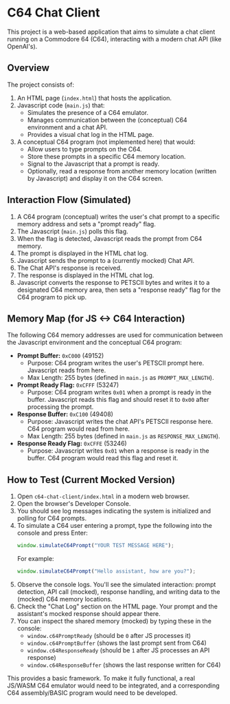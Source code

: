 # C64 Chat Client

This project is a web-based application that aims to simulate a chat client running on a Commodore 64 (C64), interacting with a modern chat API (like OpenAI's).

## Overview

The project consists of:
1.  An HTML page (`index.html`) that hosts the application.
2.  Javascript code (`main.js`) that:
    *   Simulates the presence of a C64 emulator.
    *   Manages communication between the (conceptual) C64 environment and a chat API.
    *   Provides a visual chat log in the HTML page.
3.  A conceptual C64 program (not implemented here) that would:
    *   Allow users to type prompts on the C64.
    *   Store these prompts in a specific C64 memory location.
    *   Signal to the Javascript that a prompt is ready.
    *   Optionally, read a response from another memory location (written by Javascript) and display it on the C64 screen.

## Interaction Flow (Simulated)

1.  A C64 program (conceptual) writes the user's chat prompt to a specific memory address and sets a "prompt ready" flag.
2.  The Javascript (`main.js`) polls this flag.
3.  When the flag is detected, Javascript reads the prompt from C64 memory.
4.  The prompt is displayed in the HTML chat log.
5.  Javascript sends the prompt to a (currently mocked) Chat API.
6.  The Chat API's response is received.
7.  The response is displayed in the HTML chat log.
8.  Javascript converts the response to PETSCII bytes and writes it to a designated C64 memory area, then sets a "response ready" flag for the C64 program to pick up.

## Memory Map (for JS <-> C64 Interaction)

The following C64 memory addresses are used for communication between the Javascript environment and the conceptual C64 program:

*   **Prompt Buffer:** `0xC000` (49152)
    *   Purpose: C64 program writes the user's PETSCII prompt here. Javascript reads from here.
    *   Max Length: 255 bytes (defined in `main.js` as `PROMPT_MAX_LENGTH`).
*   **Prompt Ready Flag:** `0xCFFF` (53247)
    *   Purpose: C64 program writes `0x01` when a prompt is ready in the buffer. Javascript reads this flag and should reset it to `0x00` after processing the prompt.
*   **Response Buffer:** `0xC100` (49408)
    *   Purpose: Javascript writes the chat API's PETSCII response here. C64 program would read from here.
    *   Max Length: 255 bytes (defined in `main.js` as `RESPONSE_MAX_LENGTH`).
*   **Response Ready Flag:** `0xCFFE` (53246)
    *   Purpose: Javascript writes `0x01` when a response is ready in the buffer. C64 program would read this flag and reset it.

## How to Test (Current Mocked Version)

1.  Open `c64-chat-client/index.html` in a modern web browser.
2.  Open the browser's Developer Console.
3.  You should see log messages indicating the system is initialized and polling for C64 prompts.
4.  To simulate a C64 user entering a prompt, type the following into the console and press Enter:
    ```javascript
    window.simulateC64Prompt("YOUR TEST MESSAGE HERE");
    ```
    For example:
    ```javascript
    window.simulateC64Prompt("Hello assistant, how are you?");
    ```
5.  Observe the console logs. You'll see the simulated interaction: prompt detection, API call (mocked), response handling, and writing data to the (mocked) C64 memory locations.
6.  Check the "Chat Log" section on the HTML page. Your prompt and the assistant's mocked response should appear there.
7.  You can inspect the shared memory (mocked) by typing these in the console:
    *   `window.c64PromptReady` (should be `0` after JS processes it)
    *   `window.c64PromptBuffer` (shows the last prompt sent from C64)
    *   `window.c64ResponseReady` (should be `1` after JS processes an API response)
    *   `window.c64ResponseBuffer` (shows the last response written for C64)

This provides a basic framework. To make it fully functional, a real JS/WASM C64 emulator would need to be integrated, and a corresponding C64 assembly/BASIC program would need to be developed.
